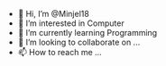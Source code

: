 - 👋 Hi, I’m @Minjel18
- 👀 I’m interested in Computer
- 🌱 I’m currently learning Programming 
- 💞️ I’m looking to collaborate on ...
- 📫 How to reach me ...

<!---
Minjel18/Minjel18 is a ✨ special ✨ repository because its `README.md` (this file) appears on your GitHub profile.
You can click the Preview link to take a look at your changes.
--->
